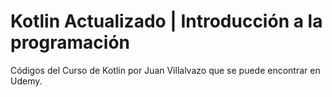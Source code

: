 <h1>Kotlin Actualizado | Introducción a la programación</h1>
<p>Códigos del Curso de Kotlin por Juan Villalvazo que se puede encontrar en Udemy.</p>
